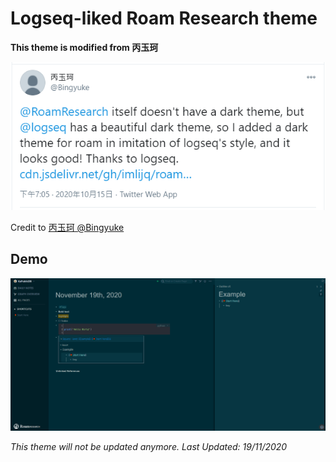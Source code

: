 # Logseq-liked Roam Research theme

**This theme is modified from 丙玉珂**

[![Twitter ref](https://raw.githubusercontent.com/1orZero/logseq-liked-Roam-Research-theme/main/twitter.PNG)](https://twitter.com/Bingyuke/status/1316696736287518720)


Credit to [丙玉珂 @Bingyuke](https://twitter.com/Bingyuke)

## Demo
![Screenshot](https://github.com/1orZero/logseq-liked-Roam-Research-theme/blob/main/Screenshot.PNG?raw=true)

*This theme will not be updated anymore. Last Updated: 19/11/2020*
